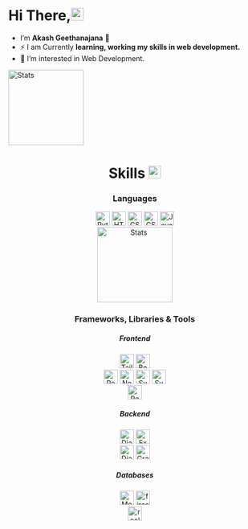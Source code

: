 ### <h1>Hi There,<img src="https://raw.githubusercontent.com/MartinHeinz/MartinHeinz/master/wave.gif" height="25px"></h1> 

- I’m <b>Akash Geethanajana</b> :hugs:
- ⚡ I am Currently **learning, working my skills in web development.**
- 👀 I’m interested in Web Development.

<img alt="Stats" height="150px"  src="https://github-readme-stats.vercel.app/api?username=geethakash&show_icons=true&locale=en&theme=tokyonight" />

<!-- # -->

<h1 align="center">
 Skills <img src = "https://media2.giphy.com/media/QssGEmpkyEOhBCb7e1/giphy.gif?cid=ecf05e47a0n3gi1bfqntqmob8g9aid1oyj2wr3ds3mg700bl&rid=giphy.gif" height="25px"> 
</h1>

<div align="center">
  <h3>Languages</h3>
  <img alt="Python" height="28px" src="https://img.shields.io/badge/python-1a1e33?style=for-the-badge&logo=python&logoColor=7CD9C1" />
  <img alt="HTML5" height="28px" src="https://img.shields.io/badge/HTML5-E34F26?style=for-the-badge&logo=html5&logoColor=white" />
  <img alt="CSS3" height="28px" src="https://img.shields.io/badge/CSS3-1572B6?style=for-the-badge&logo=css3&logoColor=white" />
  <img alt="CSS3" height="28px" src="https://img.shields.io/badge/sass-1572B6?style=for-the-badge&logo=sass&color=F4B0EC" />
  <img alt="JavaScript" height="28px" src="https://img.shields.io/badge/JavaScript-F7DF1E?style=for-the-badge&logo=javascript&logoColor=black" />
 <br/>
 <img alt="Stats" height="150px"  src="https://github-readme-stats.vercel.app/api/top-langs/?username=geethakash&layout=compact&langs_count=8&theme=tokyonight&custom_title=Most%20Used%20Langauges&include_all_commits=true&count_private=true" />
 
  
  <br/>

  <h3>Frameworks, Libraries & Tools</h3>
 <h5>Frontend</h5>
  <img alt="TailwindCSS" height="28px" src="https://img.shields.io/badge/tailwindcss-%2338B2AC.svg?style=for-the-badge&logo=tailwind-css&logoColor=white" />
  <img alt="Bootstrap" height="28px" src="https://img.shields.io/badge/bootstrap-%23563D7C.svg?style=for-the-badge&logo=bootstrap&logoColor=white" />

 <br/>
  <img alt="React" height="28px" src="https://img.shields.io/badge/React-20232A?style=for-the-badge&logo=react&logoColor=#aca9de" />
  <img alt="Next.js" height="28px" src="https://img.shields.io/badge/Next-js-20232A?style=for-the-badge&logo=next.js&logoColor=white" />
  <img alt="Svelte" height="28px" src="https://img.shields.io/badge/Svelte-4A4A55?style=for-the-badge&logo=svelte&logoColor=FF3E00" />
 <img alt="SvelteKit" height="28px" src="https://img.shields.io/badge/Svelte-kit-4A4A55?style=for-the-badge&logo=svelte&logoColor=FF3E00" />
 <br/>
 <img alt="Redux" height="28px" src="https://img.shields.io/badge/Redux-20232A?style=for-the-badge&logo=redux&logoColor=8955EE" />
 
 <br/>
  <h5>Backend</h5>
  <img alt="Django" height="28px" src="https://img.shields.io/badge/django-%23092E20.svg?style=for-the-badge&logo=django&logoColor=61DAFB" />
  <img alt="Express" height="28px" src="https://img.shields.io/badge/express-white.svg?style=for-the-badge&logo=express&logoColor=black" />
  <br/>
  <img alt="DjangoRestFramework" height="28px" src="https://img.shields.io/badge/DJANGO-REST-ff1709?style=for-the-badge&logo=django&logoColor=white&color=ff1709&labelColor=gray" />
  <img alt="GraphQL" height="28px" src="https://img.shields.io/badge/GraphQL-%23092E20.svg?style=for-the-badge&logo=graphql&color=F1D1F1&logoColor=E71FEA" />
  
  
  <br/>
 <h5>Databases</h5>
  <img alt="MongoDB" height="28px" src="https://img.shields.io/badge/Mongo DB-%23092E20.svg?style=for-the-badge&logo=mongodb&color=a9deb7" />
  <img alt="firestore" height="28px" src="https://img.shields.io/badge/Firestore-ff1709?style=for-the-badge&logo=firebase&color=F4F2A8" /><br/>
  <img alt="realtime-database" height="28px" src="https://img.shields.io/badge/Realtime Database-ff1709?style=for-the-badge&logo=firebase&color=F4F2A8" />
  
  
  
  
</div>
 


